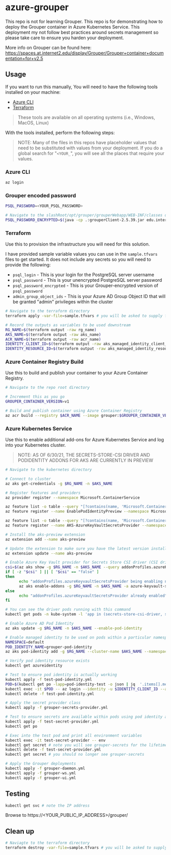 # azure-grouper

This repo is not for learning Grouper. This repo is for demonstrating how to deploy the Grouper container in Azure Kubernetes Service. This deployment my not follow best practices around secrets management so please take care to ensure you harden your deployment.

More info on Grouper can be found here: https://spaces.at.internet2.edu/display/Grouper/Grouper+container+documentation+for+v2.5

## Usage

If you want to run this manually, You will need to have the following tools installed on your machine:

- [Azure CLI](https://docs.microsoft.com/en-us/cli/azure/install-azure-cli)
- [Terraform](https://www.terraform.io/downloads.html)

> These tools are available on all operating systems (i.e., Windows, MacOS, Linux)

With the tools installed, perform the following steps:

> NOTE: Many of the files in this repos have placeholder values that need to be substituted with values from your deployment. If you do a global search for "`<YOUR_`", you will see all the places that require your values.

### Azure CLI

```sh
az login
```

### Grouper encoded password

```sh
PSQL_PASSWORD=<YOUR_PSQL_PASSWORD>

# Navigate to the slashRoot/opt/grouper/grouperWebapp/WEB-INF/classes directory and run this command
PSQL_PASSWORD_ENCRYPTED=$(java -cp .:grouperClient-2.5.39.jar edu.internet2.middleware.morphString.Encrypt dontMask <<< $PSQL_PASSWORD | sed 's/Type the string to encrypt (note: pasting might echo it back): The encrypted string is: //')
```

### Terraform

Use this to provision the infrastructure you will need for this solution.

I have provided sample variable values you can use in the `sample.tfvars` files to get started. It does not include any secrets so you will need to provide the following:

- `psql_login` - This is your login for the PostgreSQL server username
- `psql_password` - This is your unencrypted PostgreSQL server password
- `psql_password_encrypted` - This is your Grouper-encrypted version of `psql_password`
- `admin_group_object_ids` - This is your Azure AD Group Object ID that will be granted "admin" privileges within the cluster

```sh
# Navigate to the terraform directory
terraform apply -var-file=sample.tfvars # you will be asked to supply few additional values

# Record the outputs as variables to be used downstream
RG_NAME=$(terraform output -raw rg_name)
AKS_NAME=$(terraform output -raw aks_name)
ACR_NAME=$(terraform output -raw acr_name)
IDENTITY_CLIENT_ID=$(terraform output -raw aks_managed_identity_client_id)
IDENTITY_RESOURCE_ID=$(terraform output -raw aks_managed_identity_resource_id)
```

### Azure Container Registry Build

Use this to build and publish your container to your Azure Container Registry.

```sh
# Navigate to the repo root directory

# Increment this as you go
GROUPER_CONTAINER_VERSION=v1

# Build and publish container using Azure Container Registry
az acr build --registry $ACR_NAME --image grouper:$GROUPER_CONTAINER_VERSION .
```

### Azure Kubernetes Service

Use this to enable additional add-ons for Azure Kubernetes Service and log into your Kubernetes cluster.

> NOTE: AS OF 6/30/21, THE SECRETS-STORE-CSI DRIVER AND PODIDENTITY ADDONS FOR AKS ARE CURRENTLY IN PREVIEW

```sh
# Navigate to the kubernetes directory

# Connect to cluster
az aks get-credentials -g $RG_NAME -n $AKS_NAME

# Register features and providers
az provider register --namespace Microsoft.ContainerService

az feature list -o table --query "[?contains(name, 'Microsoft.ContainerService/EnablePodIdentityPreview')].{Name:name,State:properties.state}"
az feature register --name EnablePodIdentityPreview --namespace Microsoft.ContainerService

az feature list -o table --query "[?contains(name, 'Microsoft.ContainerService/AKS-AzureKeyVaultSecretsProvider')].{Name:name,State:properties.state}"
az feature register --name AKS-AzureKeyVaultSecretsProvider --namespace Microsoft.ContainerService

# Install the aks-preview extension
az extension add --name aks-preview

# Update the extension to make sure you have the latest version installed
az extension update --name aks-preview

# Enable Azure Key Vault provider for Secrets Store CSI driver (CSI driver)
csi=$(az aks show -g $RG_NAME -n $AKS_NAME --query addonProfiles.azureKeyvaultSecretsProvider.enabled)
if [ -z "$csi" ] || [ "$csi" == "false" ]
then
      echo "addonProfiles.azureKeyvaultSecretsProvider being enabling now..."
      az aks enable-addons -g $RG_NAME -n $AKS_NAME -a azure-keyvault-secrets-provider
else
      echo "addonProfiles.azureKeyvaultSecretsProvider already enabled"
fi

# You can see the driver pods running with this command
kubectl get pods -n kube-system -l 'app in (secrets-store-csi-driver, secrets-store-provider-azure)'

# Enable Azure AD Pod Identity
az aks update -g $RG_NAME -n $AKS_NAME --enable-pod-identity

# Enable managed identity to be used on pods within a particular namespace
NAMESPACE=default
POD_IDENTITY_NAME=grouper-pod-identity
az aks pod-identity add -g $RG_NAME --cluster-name $AKS_NAME --namespace default --name $POD_IDENTITY_NAME --identity-resource-id $IDENTITY_RESOURCE_ID

# Verify pod identity resource exists
kubectl get azureidentity

# Test to ensure pod identity is actually working
kubectl apply -f test-pod-identity.yml
POD=$(kubectl get po -lapp=pod-identity-test -o json | jq  '.items[].metadata.name' | awk -F'"' '{ print $2}')
kubectl exec -it $POD -- az login --identity -u $IDENTITY_CLIENT_ID --allow-no-subscription -o table
kubectl delete -f test-pod-identity.yml

# Apply the secret provider class
kubectl apply -f grouper-secrets-provider.yml

# Test to ensure secrets are available within pods using pod identity and secret provider class
kubectl apply -f test-secret-provider.yml
kubectl get po

# Exec into the test pod and print all environment variables
kubectl exec -it test-secret-provider -- env
kubectl get secret # note you will see grouper-secrets for the lifetime of the pod. once you delete the pod, the secrets will go away too
kubectl delete -f test-secret-provider.yml
kubectl get secret # you should no longer see grouper-secrets

# Apply the Grouper deployments
kubectl apply -f grouper-daemon.yml
kubectl apply -f grouper-ws.yml
kubectl apply -f grouper-ui.yml
```

## Testing

```sh
kubectl get svc # note the IP address
```

Browse to https://<YOUR_PUBLIC_IP_ADDRESS>/grouper/

## Clean up

```sh
# Naviagte to the terraform directory
terraform destroy -var-file=sample.tfvars # you will be asked to supply few additional values
```
